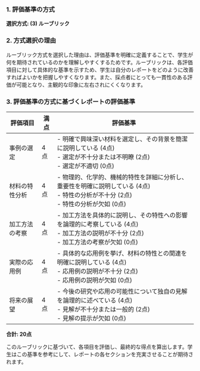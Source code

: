 ### 1. 評価基準の方式
**選択方式: (3) ルーブリック**

### 2. 方式選択の理由
ルーブリック方式を選択した理由は、評価基準を明確に定義することで、学生が何を期待されているのかを理解しやすくするためです。ルーブリックは、各評価項目に対して具体的な基準を示すため、学生は自分のレポートをどのように改善すればよいかを把握しやすくなります。また、採点者にとっても一貫性のある評価が可能となり、主観的な印象に左右されにくくなります。

### 3. 評価基準の方式に基づくレポートの評価基準

| 評価項目                     | 満点 | 評価基準                                                                                     |
|------------------------------|------|----------------------------------------------------------------------------------------------|
| 事例の選定                  | 4点  | - 明確で興味深い材料を選定し、その背景を簡潔に説明している (4点) <br> - 選定が不十分または不明瞭 (2点) <br> - 選定が不適切 (0点) |
| 材料の特性分析              | 4点  | - 物理的、化学的、機械的特性を詳細に分析し、重要性を明確に説明している (4点) <br> - 特性の分析が不十分 (2点) <br> - 特性の分析が欠如 (0点) |
| 加工方法の考察              | 4点  | - 加工方法を具体的に説明し、その特性への影響を論理的に考察している (4点) <br> - 加工方法の説明が不十分 (2点) <br> - 加工方法の考察が欠如 (0点) |
| 実際の応用例                | 4点  | - 具体的な応用例を挙げ、材料の特性との関連を明確に説明している (4点) <br> - 応用例の説明が不十分 (2点) <br> - 応用例の説明が欠如 (0点) |
| 将来の展望                  | 4点  | - 今後の研究や応用の可能性について独自の見解を論理的に述べている (4点) <br> - 見解が不十分または一般的 (2点) <br> - 見解の提示が欠如 (0点) |

**合計: 20点** 

このルーブリックに基づいて、各項目を評価し、最終的な得点を算出します。学生はこの基準を参考にして、レポートの各セクションを充実させることが期待されます。